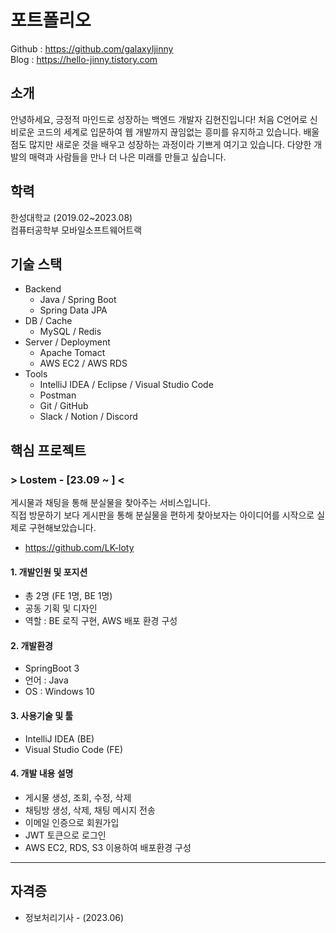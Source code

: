 # 포트폴리오
Github : https://github.com/galaxyIjinny  
Blog : https://hello-jinny.tistory.com

## 소개
안녕하세요, 긍정적 마인드로 성장하는 백엔드 개발자 김현진입니다!
처음 C언어로 신비로운 코드의 세계로 입문하여 웹 개발까지 끊임없는 흥미를 유지하고 있습니다.
배울 점도 많지만 새로운 것을 배우고 성장하는 과정이라 기쁘게 여기고 있습니다.
다양한 개발의 매력과 사람들을 만나 더 나은 미래를 만들고 싶습니다.

## 학력
한성대학교 (2019.02~2023.08)  
컴퓨터공학부 모바일소프트웨어트랙

## 기술 스택
* Backend
  + Java / Spring Boot
  + Spring Data JPA
* DB / Cache
  + MySQL / Redis
* Server / Deployment
  + Apache Tomact
  + AWS EC2 / AWS RDS
* Tools
  + IntelliJ IDEA / Eclipse / Visual Studio Code
  + Postman
  + Git / GitHub
  + Slack / Notion / Discord

## 핵심 프로젝트
### > Lostem - [23.09 ~ ] <
게시물과 채팅을 통해 분실물을 찾아주는 서비스입니다.  
직접 방문하기 보다 게시판을 통해 분실물을 편하게 찾아보자는 아이디어를 시작으로 실제로 구현해보았습니다.
+ https://github.com/LK-loty
#### 1. 개발인원 및 포지션
+ 총 2명 (FE 1명, BE 1명)
+ 공동 기획 및 디자인
+ 역할 : BE 로직 구현, AWS 배포 환경 구성
#### 2. 개발환경
+ SpringBoot 3
+ 언어 : Java
+ OS : Windows 10
#### 3. 사용기술 및 툴
+ IntelliJ IDEA (BE)
+ Visual Studio Code (FE)
#### 4. 개발 내용 설명
+ 게시물 생성, 조회, 수정, 삭제
+ 채팅방 생성, 삭제, 채팅 메시지 전송
+ 이메일 인증으로 회원가입
+ JWT 토큰으로 로그인
+ AWS EC2, RDS, S3 이용하여 배포환경 구성
***

## 자격증
* 정보처리기사 - (2023.06)
